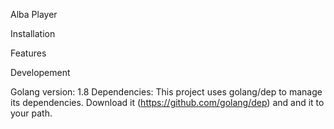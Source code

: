Alba Player


Installation


Features


Developement

Golang version: 1.8
Dependencies:
This project uses golang/dep to manage its dependencies. Download it (https://github.com/golang/dep) and and it to your path.

